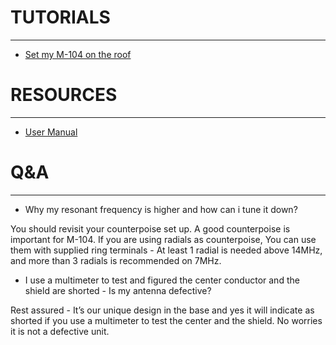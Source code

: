 
# TUTORIALS
---
* [Set my M-104 on the roof](posts/SETUP-ROOF.md)

# RESOURCES
---
* [User Manual](USER-MANUAL_M-104_v1.pdf)

# Q&A
---
* Why my resonant frequency is higher and how can i tune it down?

You should revisit your counterpoise set up. A good counterpoise is important for M-104. If you are using radials as counterpoise, You can use them with supplied ring terminals - At least 1 radial is needed above 14MHz, and more than 3 radials is recommended on 7MHz.

* I use a multimeter to test and figured the center conductor and the shield are shorted - Is my antenna defective?

Rest assured - It’s our unique design in the base and yes it will indicate as shorted if you use a multimeter to test the center and the shield. No worries it is not a defective unit.
